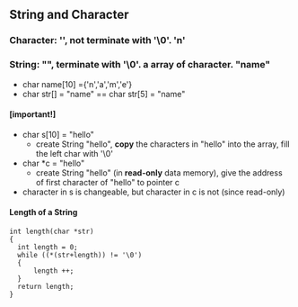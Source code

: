 ## String and Character
### Character: '', not terminate with '\0'. 'n'
### String: "", terminate with '\0'. **a array of character**. "name"
- char name[10] ={'n','a','m','e'}
- char str[] = "name"     ==     char str[5] = "name"

#### [important!]
- char s[10] = "hello" 
  - create String "hello", **copy** the characters in "hello" into the array, fill the left char with '\0'
- char *c = "hello"
  - create String "hello" (in **read-only** data memory), give the address of first character of "hello" to pointer c
- character in s is changeable, but character in c is not (since read-only)

#### Length of a String
```
int length(char *str)
{
  int length = 0;
  while ((*(str+length)) != '\0')
  {
      length ++;
  }
  return length;
}
```
    
